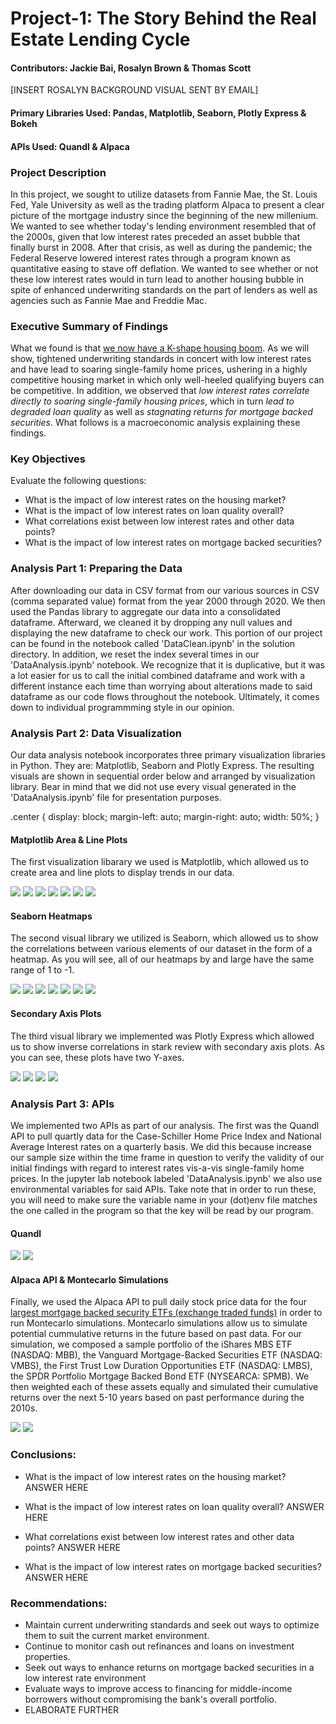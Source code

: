 # Project-1: The Story Behind the Real Estate Lending Cycle
#### Contributors: Jackie Bai, Rosalyn Brown & Thomas Scott

[INSERT ROSALYN BACKGROUND VISUAL SENT BY EMAIL]

#### Primary Libraries Used: Pandas, Matplotlib, Seaborn, Plotly Express & Bokeh

#### APIs Used: Quandl & Alpaca

### Project Description 
In this project, we sought to utilize datasets from Fannie Mae, the St. Louis Fed, Yale University as well as the trading platform Alpaca to present a clear picture of the mortgage industry since the beginning of the new millenium. We wanted to see whether today's lending environment resembled that of the 2000s, given that low interest rates preceded an asset bubble that finally burst in 2008. After that crisis, as well as during the pandemic; the Federal Reserve lowered interest rates through a program known as quantitative easing to stave off deflation. We wanted to see whether or not these low interest rates would in turn lead to another housing bubble in spite of enhanced underwriting standards on the part of lenders as well as agencies such as Fannie Mae and Freddie Mac.

### Executive Summary of Findings
What we found is that [we now have a K-shape housing boom](https://www.axios.com/housing-bubble-federal-reserve-intervention-1ac8151e-d8f3-4984-af23-23414932a32b.html). As we will show, tightened underwriting standards in concert with low interest rates and have lead to soaring single-family home prices, ushering in a highly competitive housing market in which only well-heeled qualifying buyers can be competitive. In addition, we observed that *low interest rates correlate directly to soaring single-family housing prices*, which in turn *lead to degraded loan quality* as well as *stagnating returns for mortgage backed securities*. What follows is a macroeconomic analysis explaining these findings.

### Key Objectives
Evaluate the following questions:
- What is the impact of low interest rates on the housing market?
- What is the impact of low interest rates on loan quality overall?
- What correlations exist between low interest rates and other data points?
- What is the impact of low interest rates on mortgage backed securities?

### Analysis Part 1: Preparing the Data
After downloading our data in CSV format from our various sources in CSV (comma separated value) format from the year 2000 through 2020. We then used the Pandas library to aggregate our data into a consolidated dataframe. Afterward, we cleaned it by dropping any null values and displaying the new dataframe to check our work. This portion of our project can be found in the notebook called 'DataClean.ipynb' in the solution directory. In addition, we reset the index several times in our 'DataAnalysis.ipynb' notebook. We recognize that it is duplicative, but it was a lot easier for us to call the initial combined dataframe and work with a different instance each time than worrying about alterations made to said dataframe as our code flows throughout the notebook. Ultimately, it comes down to individual programmming style in our opinion.

### Analysis Part 2: Data Visualization
Our data analysis notebook incorporates three primary visualization libraries in Python. They are: Matplotlib, Seaborn and Plotly Express. The resulting visuals are shown in sequential order below and arranged by visualization library. Bear in mind that we did not use every visual generated in the 'DataAnalysis.ipynb' file for presentation purposes.

.center {
  display: block;
  margin-left: auto;
  margin-right: auto;
  width: 50%;
}

#### Matplotlib Area & Line Plots
The first visualization libarary we used is Matplotlib, which allowed us to create area and line plots to display trends in our data. 

<img src="https://raw.githubusercontent.com/ThomasJScott3/Housing-Market-Project-1/main/Images/Case-Schiller_vs_Interest_Rate_Plot.png" class="center">

<img src="https://raw.githubusercontent.com/ThomasJScott3/Housing-Market-Project-1/main/Images/Federal_Funds_Rate_vs_Interest_Rate_Plot.png" class="center">

<img src="https://raw.githubusercontent.com/ThomasJScott3/Housing-Market-Project-1/main/Images/Loan_Volume_vs_Interest_Rate_Plot.png" class="center">

<img src="https://raw.githubusercontent.com/ThomasJScott3/Housing-Market-Project-1/main/Images/FICO_Score_vs_Interest_Rate_Plot.png" class="center">

<img src="https://raw.githubusercontent.com/ThomasJScott3/Housing-Market-Project-1/main/Images/Weighted_LTV_vs_FICO_Plot.png" class="center">

<img src="https://raw.githubusercontent.com/ThomasJScott3/Housing-Market-Project-1/main/Images/Weighted_Interest_Rate_vs_LTV_Plot.png" class="center">

<img src="https://raw.githubusercontent.com/ThomasJScott3/Housing-Market-Project-1/main/Images/Investor_vs_Cashout_Plot.png" class="center">


#### Seaborn Heatmaps
The second visual library we utilized is Seaborn, which allowed us to show the correlations between various elements of our dataset in the form of a heatmap. As you will see, all of our heatmaps by and large have the same range of 1 to -1. 

<img src="https://raw.githubusercontent.com/ThomasJScott3/Housing-Market-Project-1/main/Images/Case-Schiller_vs_Interest_Rate_Heatmap.png" class="center">

<img src="https://raw.githubusercontent.com/ThomasJScott3/Housing-Market-Project-1/main/Images/Federal_Funds_Rate_vs_Interest_Rate_Heatmap.png" class="center">

<img src="https://raw.githubusercontent.com/ThomasJScott3/Housing-Market-Project-1/main/Images/Loan_Volume_vs_Interest_Rate_Heatmap.png" class="center">

<img src="https://raw.githubusercontent.com/ThomasJScott3/Housing-Market-Project-1/main/Images/FICO_Score_vs_Interest_Rate_Heatmap.png" class="center">

<img src="https://raw.githubusercontent.com/ThomasJScott3/Housing-Market-Project-1/main/Images/Weighted_LTV_vs_FICO_Heatmap.png" class="center">

<img src="https://raw.githubusercontent.com/ThomasJScott3/Housing-Market-Project-1/main/Images/Weighted_Interest_Rate_vs_LTV_Heatmap.png" class="center">

<img src="https://raw.githubusercontent.com/ThomasJScott3/Housing-Market-Project-1/main/Images/Investor_vs_Cashout_Heatmap.png" class="center">

#### Secondary Axis Plots
The third visual library we implemented was Plotly Express which allowed us to show inverse correlations in stark review with secondary axis plots. As you can see, these plots have two Y-axes.  

<img src="https://raw.githubusercontent.com/ThomasJScott3/Housing-Market-Project-1/main/Images/Debt_to_Income_Ratio_vs_FICO_Plot.png" class="center">

<img src="https://raw.githubusercontent.com/ThomasJScott3/Housing-Market-Project-1/main/Images/Number_of_Loans_Originated_vs_FICO_Plot.png" class="center">

<img src="https://raw.githubusercontent.com/ThomasJScott3/Housing-Market-Project-1/main/Images/Number_of_Loans_Originated_vs_LTV_Plot.png" class="center">

<img src="https://raw.githubusercontent.com/ThomasJScott3/Housing-Market-Project-1/main/Images/Case-Schiller_vs_Prapayment_Percentage_Plot.png" class="center">


### Analysis Part 3: APIs
 We implemented two APIs as part of our analysis. The first was the Quandl API to pull quartly data for the Case-Schiller Home Price Index and National Average Interest rates on a quarterly basis. We did this because increase our sample size within the time frame in question to verify the validity of our initial findings with regard to interest rates vis-a-vis single-family home prices. In the jupyter lab notebook labeled 'DataAnalysis.ipynb' we also use environmental variables for said APIs. Take note that in order to run these, you will need to make sure the variable name in your (dot)env file matches the one called in the program so that the key will be read by our program. 
 
 #### Quandl
<img src="https://raw.githubusercontent.com/ThomasJScott3/Housing-Market-Project-1/main/Images/Quandl_Quarterly_Case-Schiller_vs_Interest_Rate_Plot.png" class="center">

<img src="https://raw.githubusercontent.com/ThomasJScott3/Housing-Market-Project-1/main/Images/Quandl_Quarterly_Case-Schiller_vs_Interest_Rate_Heatmap.png" class="center">

#### Alpaca API & Montecarlo Simulations
Finally, we used the Alpaca API to pull daily stock price data for the four [largest mortgage backed security ETFs (exchange traded funds)](https://etfdb.com/etfdb-category/mortgage-backed-securities/) in order to run Montecarlo simulations. Montecarlo simulations allow us to simulate potential cummulative returns in the future based on past data. For our simulation, we composed a sample portfolio of the iShares MBS ETF (NASDAQ: MBB), the Vanguard Mortgage-Backed Securities ETF (NASDAQ: VMBS), the First Trust Low Duration Opportunities ETF (NASDAQ: LMBS), the SPDR Portfolio Mortgage Backed Bond ETF (NYSEARCA: SPMB). We then weighted each of these assets equally and simulated their cumulative returns over the next 5-10 years based on past performance during the 2010s.

<img src="https://raw.githubusercontent.com/ThomasJScott3/Housing-Market-Project-1/main/Images/Mortgage_Backed_Securities_ETF_Montecarlo_5_Year.png" class="center">

<img src="https://raw.githubusercontent.com/ThomasJScott3/Housing-Market-Project-1/main/Images/Mortgage_Backed_Securities_ETF_Montecarlo_10_Year.png" class="center">

### Conclusions:
- What is the impact of low interest rates on the housing market?
ANSWER HERE

- What is the impact of low interest rates on loan quality overall?
ANSWER HERE

- What correlations exist between low interest rates and other data points?
ANSWER HERE

- What is the impact of low interest rates on mortgage backed securities?
ANSWER HERE

### Recommendations:
- Maintain current underwriting standards and seek out ways to optimize them to suit the current market environment.
- Continue to monitor cash out refinances and loans on investment properties.
- Seek out ways to enhance returns on mortgage backed securities in a low interest rate environment
- Evaluate ways to improve access to financing for middle-income borrowers without compromising the bank's overall portfolio.
- ELABORATE FURTHER


